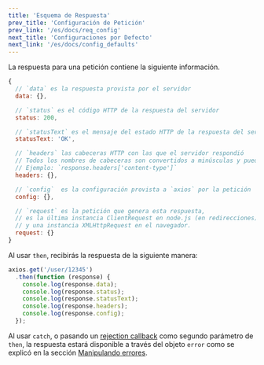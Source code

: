 ```yaml
---
title: 'Esquema de Respuesta'
prev_title: 'Configuración de Petición'
prev_link: '/es/docs/req_config'
next_title: 'Configuraciones por Defecto'
next_link: '/es/docs/config_defaults'
---
```


La respuesta para una petición contiene la siguiente información.

```js
{
  // `data` es la respuesta provista por el servidor
  data: {},

  // `status` es el código HTTP de la respuesta del servidor
  status: 200,

  // `statusText` es el mensaje del estado HTTP de la respuesta del servidor
  statusText: 'OK',

  // `headers` las cabeceras HTTP con las que el servidor respondió
  // Todos los nombres de cabeceras son convertidos a minúsculas y pueden ser accedidos usando la notación de corchetes.
  // Ejemplo: `response.headers['content-type']`
  headers: {},

  // `config`  es la configuración provista a `axios` por la petición
  config: {},

  // `request` es la petición que genera esta respuesta,
  // es la última instancia ClientRequest en node.js (en redirecciones)
  // y una instancia XMLHttpRequest en el navegador.
  request: {}
}
```

Al usar `then`, recibirás la respuesta de la siguiente manera:

```js
axios.get('/user/12345')
  .then(function (response) {
    console.log(response.data);
    console.log(response.status);
    console.log(response.statusText);
    console.log(response.headers);
    console.log(response.config);
  });
```

Al usar `catch`, o pasando un [rejection callback](https://developer.mozilla.org/en-US/docs/Web/JavaScript/Reference/Global_Objects/Promise/then) como segundo parámetro de `then`, la respuesta estará disponible a través del objeto `error` como se explicó en la sección [Manipulando errores](/es/docs/handling_errors).